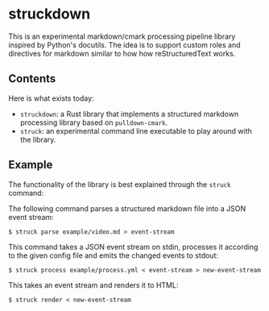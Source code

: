 # struckdown

This is an experimental markdown/cmark processing pipeline library inspired by Python's
docutils. The idea is to support custom roles and directives for markdown similar to how
how reStructuredText works.

## Contents

Here is what exists today:

- `struckdown`: a Rust library that implements a structured markdown processing
  library based on `pulldown-cmark`.
- `struck`: an experimental command line executable to play around with the library.

## Example

The functionality of the library is best explained through the `struck` command:

The following command parses a structured markdown file into a JSON event stream:

```
$ struck parse example/video.md > event-stream
```

This command takes a JSON event stream on stdin, processes it according to the
given config file and emits the changed events to stdout:

```
$ struck process example/process.yml < event-stream > new-event-stream
```

This takes an event stream and renders it to HTML:

```
$ struck render < new-event-stream
```

